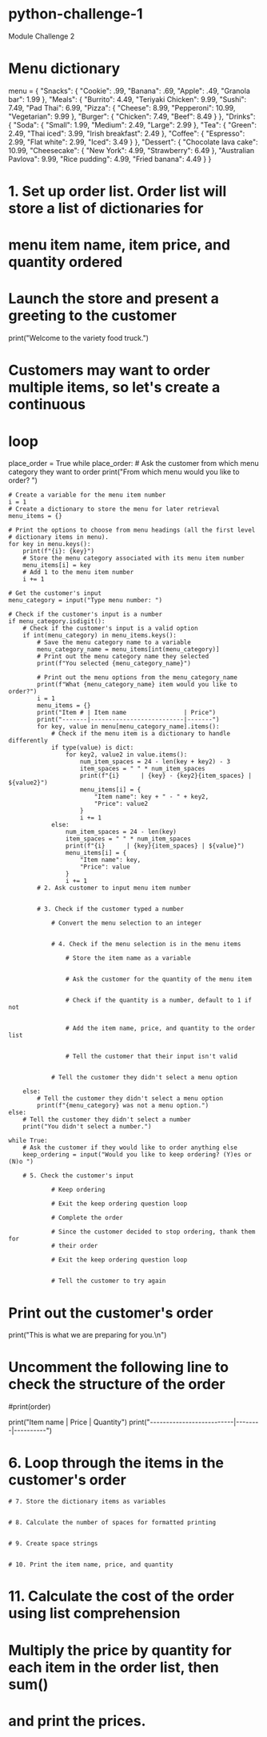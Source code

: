 # python-challenge-1
Module Challenge 2

# Menu dictionary
menu = {
    "Snacks": {
        "Cookie": .99,
        "Banana": .69,
        "Apple": .49,
        "Granola bar": 1.99
    },
    "Meals": {
        "Burrito": 4.49,
        "Teriyaki Chicken": 9.99,
        "Sushi": 7.49,
        "Pad Thai": 6.99,
        "Pizza": {
            "Cheese": 8.99,
            "Pepperoni": 10.99,
            "Vegetarian": 9.99
        },
        "Burger": {
            "Chicken": 7.49,
            "Beef": 8.49
        }
    },
    "Drinks": {
        "Soda": {
            "Small": 1.99,
            "Medium": 2.49,
            "Large": 2.99
        },
        "Tea": {
            "Green": 2.49,
            "Thai iced": 3.99,
            "Irish breakfast": 2.49
        },
        "Coffee": {
            "Espresso": 2.99,
            "Flat white": 2.99,
            "Iced": 3.49
        }
    },
    "Dessert": {
        "Chocolate lava cake": 10.99,
        "Cheesecake": {
            "New York": 4.99,
            "Strawberry": 6.49
        },
        "Australian Pavlova": 9.99,
        "Rice pudding": 4.99,
        "Fried banana": 4.49
    }
}

# 1. Set up order list. Order list will store a list of dictionaries for
# menu item name, item price, and quantity ordered


# Launch the store and present a greeting to the customer
print("Welcome to the variety food truck.")

# Customers may want to order multiple items, so let's create a continuous
# loop
place_order = True
while place_order:
    # Ask the customer from which menu category they want to order
    print("From which menu would you like to order? ")

    # Create a variable for the menu item number
    i = 1
    # Create a dictionary to store the menu for later retrieval
    menu_items = {}

    # Print the options to choose from menu headings (all the first level
    # dictionary items in menu).
    for key in menu.keys():
        print(f"{i}: {key}")
        # Store the menu category associated with its menu item number
        menu_items[i] = key
        # Add 1 to the menu item number
        i += 1

    # Get the customer's input
    menu_category = input("Type menu number: ")

    # Check if the customer's input is a number
    if menu_category.isdigit():
        # Check if the customer's input is a valid option
        if int(menu_category) in menu_items.keys():
            # Save the menu category name to a variable
            menu_category_name = menu_items[int(menu_category)]
            # Print out the menu category name they selected
            print(f"You selected {menu_category_name}")

            # Print out the menu options from the menu_category_name
            print(f"What {menu_category_name} item would you like to order?")
            i = 1
            menu_items = {}
            print("Item # | Item name                | Price")
            print("-------|--------------------------|-------")
            for key, value in menu[menu_category_name].items():
                # Check if the menu item is a dictionary to handle differently
                if type(value) is dict:
                    for key2, value2 in value.items():
                        num_item_spaces = 24 - len(key + key2) - 3
                        item_spaces = " " * num_item_spaces
                        print(f"{i}      | {key} - {key2}{item_spaces} | ${value2}")
                        menu_items[i] = {
                            "Item name": key + " - " + key2,
                            "Price": value2
                        }
                        i += 1
                else:
                    num_item_spaces = 24 - len(key)
                    item_spaces = " " * num_item_spaces
                    print(f"{i}      | {key}{item_spaces} | ${value}")
                    menu_items[i] = {
                        "Item name": key,
                        "Price": value
                    }
                    i += 1
            # 2. Ask customer to input menu item number


            # 3. Check if the customer typed a number

                # Convert the menu selection to an integer


                # 4. Check if the menu selection is in the menu items

                    # Store the item name as a variable


                    # Ask the customer for the quantity of the menu item


                    # Check if the quantity is a number, default to 1 if not


                    # Add the item name, price, and quantity to the order list


                    # Tell the customer that their input isn't valid


                # Tell the customer they didn't select a menu option

        else:
            # Tell the customer they didn't select a menu option
            print(f"{menu_category} was not a menu option.")
    else:
        # Tell the customer they didn't select a number
        print("You didn't select a number.")

    while True:
        # Ask the customer if they would like to order anything else
        keep_ordering = input("Would you like to keep ordering? (Y)es or (N)o ")

        # 5. Check the customer's input

                # Keep ordering

                # Exit the keep ordering question loop

                # Complete the order

                # Since the customer decided to stop ordering, thank them for
                # their order

                # Exit the keep ordering question loop


                # Tell the customer to try again


# Print out the customer's order
print("This is what we are preparing for you.\n")

# Uncomment the following line to check the structure of the order
#print(order)

print("Item name                 | Price  | Quantity")
print("--------------------------|--------|----------")

# 6. Loop through the items in the customer's order

    # 7. Store the dictionary items as variables


    # 8. Calculate the number of spaces for formatted printing


    # 9. Create space strings


    # 10. Print the item name, price, and quantity


# 11. Calculate the cost of the order using list comprehension
# Multiply the price by quantity for each item in the order list, then sum()
# and print the prices.

